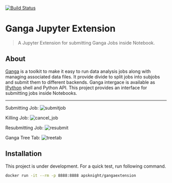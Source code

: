 [![Build Status](https://travis-ci.com/apsknight/gangaextension.svg?branch=master)](https://travis-ci.com/apsknight/gangaextension)

# Ganga Jupyter Extension
> A Jupyter Extension for submitting Ganga Jobs inside Notebook.

## About
[Ganga](https://ganga.web.cern.ch/ganga/) is a toolkit to make it easy to run data analysis jobs along with managing associated data files. It provide divide to split jobs into subjobs and submit them to different backends. Ganga intergace is available as [IPython](https://ipython.org/) shell and Python API. This project provides an interface for submitting jobs inside Notebooks.

***
Submitting Job:
![submitjob](https://image.ibb.co/j1B8Xo/submit_job.gif)

Killing Job:
![cancel_job](https://user-images.githubusercontent.com/19551774/42093416-de4dc32c-7bc9-11e8-8d90-570fec8bb7dc.gif)

Resubmitting Job:
![resubmit](https://user-images.githubusercontent.com/19551774/42093468-09e32a40-7bca-11e8-850f-3b73d13ff2fb.gif)

Ganga Tree Tab:
![treetab](https://user-images.githubusercontent.com/19551774/42093699-ddd4c6ba-7bca-11e8-8212-2e05fb9ee7ce.gif)


## Installation
This project is under development. For a quick test, run following command.

```bash
docker run -it --rm -p 8888:8888 apsknight/gangaextension
```